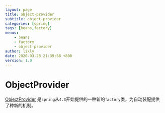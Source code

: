 ```yaml
---
layout: page
title: object-provider
subtitle: object-provider
categories: [spring]
tags: [beans,factory]
menus:
    - beans
    - factory
    - object-provider
author: likly
date: 2020-03-28 21:39:58 +800
version: 1.0
---
```


# ObjectProvider

[ObjectProvider](https://github.com/spring-projects/spring-framework/blob/master/spring-beans/src/main/java/org/springframework/beans/factory/ObjectProvider.java)
是`spring`从`4.3`开始提供的一种新的`factory`类，为自动装配提供了种新的机制。